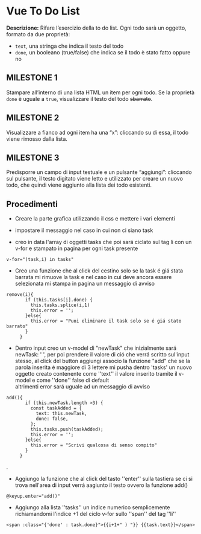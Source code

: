 **Vue To Do List**
===
**Descrizione:**
Rifare l’esercizio della to do list.
Ogni todo sarà un oggetto, formato da due proprietà:
- `text`, una stringa che indica il testo del todo
- `done`, un booleano (true/false) che indica se il todo è stato fatto oppure no  
## **MILESTONE 1**
Stampare all’interno di una lista HTML un item per ogni todo.
Se la proprietà `done` è uguale a `true`, visualizzare il testo del todo ~~sbarrato~~.  
## **MILESTONE 2**
Visualizzare a fianco ad ogni item ha una “x”: cliccando su di essa, il todo viene rimosso dalla lista.  
## **MILESTONE 3**
Predisporre un campo di input testuale e un pulsante “aggiungi”: cliccando sul pulsante, il testo digitato viene letto e utilizzato per creare un nuovo todo, che quindi viene aggiunto alla lista dei todo esistenti.

## Procedimenti  
 - Creare la parte grafica utilizzando il css e mettere i vari elementi

 - impostare il messaggio nel caso in cui non ci siano task 

 - creo in data l'array di oggetti tasks che poi sará ciclato sul tag li con un v-for e stampato in pagina per ogni task presente
 ```
 v-for="(task,i) in tasks"
 ```

 - Creo una funzione che al click del cestino solo se la task é giá stata barrata mi rimuove la task e nel caso in cui deve ancora essere selezionata mi stampa in pagina un messaggio di avviso
 ```
 remove(i){
        if (this.tasks[i].done) {
          this.tasks.splice(i,1)
          this.error = '';
        }else{
          this.error = "Puoi eliminare il task solo se é giá stato barrato"
        }
      }
 ```
 - Dentro input creo un v-model di "newTask" che inizialmente sará newTask: '  ',   per poi prendere il valore di ció che verrá scritto sul'input stesso,     al click del button aggiungi associo la funzione "add" che se la parola inserita é maggiore di 3 lettere mi pusha dentro 'tasks' un nuovo oggetto creato contenente come ''text'' il valore inserito tramite il v-model e come ''done'' false di default   
 altrimenti error sará uguale ad un messaggio di avviso

 ```
 add(){
        if (this.newTask.length >3) {
          const taskAdded = {
            text: this.newTask,
            done: false,
          };
          this.tasks.push(taskAdded);
          this.error = '';
        }else{
          this.error = "Scrivi qualcosa di senso compito"
        }
      }
 ```  
 .

- Aggiungo la funzione che al click del tasto ''enter'' sulla tastiera se ci si trova nell'area di input verrá aagiunto il testo ovvero la funzione add()  

 ```
 @keyup.enter="add()"  

 ```
 - Aggiungo alla lista ''tasks'' un indice numerico semplicemente richiamandomi l'indice +1 del ciclo v-for sullo ''span'' del  tag ''li''
 ```
 <span :class="{'done' : task.done}">{{i+1+" ) "}} {{task.text}}</span>
 ```